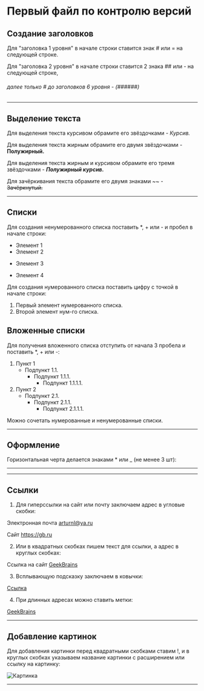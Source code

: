 # Первый файл по контролю версий

## Создание заголовков

Для "заголовка 1 уровня" в начале строки ставится знак # или = на следующей строке.

Для "заголовка 2 уровня" в начале строки ставится 2 знака ## или - на следующей строке,

###### далее только # до заголовков 6 уровня - (######)

___

## Выделение текста

Для выделения текста курсивом обрамите его звёздочками - 
*Курсив.*

Для выделения текста жирным обрамите его двумя звёздочками - **Полужирный.**

Для выделения текста жирным и курсивом обрамите его тремя звёздочками - ***Полужирный курсив.***

Для зачёркивания текста обрамите его двумя знаками ~~ - ~~Зачёркнутый.~~

___

## Списки

Для создания ненумерованного списка поставить *, + или - и пробел в начале строки:
* Элемент 1
* Элемент 2
+ Элемент 3
- Элемент 4

Для создания нумерованного списка поставить цифру с точкой в начале строки:
1. Первый элемент нумерованного списка.
2. Второй элемент нум-го списка. 

## Вложенные списки

Для получения вложенного списка отступить от начала 3 пробела и поставить *, + или -:

1. Пункт 1
   - Подпункт 1.1.
     + Подпункт 1.1.1.
       * Подпункт 1.1.1.1.
2. Пункт 2
   * Подпункт 2.1.
     * Подпункт 2.1.1.
       * Подпункт 2.1.1.1. 

Можно сочетать нумерованные и ненумерованные списки.

___

## Оформление

Горизонтальная черта делается знаками * или _ (не менее 3 шт):
____
***

## Ссылки

1. Для гиперссылки на сайт или почту заключаем адрес в угловые скобки:

Электронная почта <arturnl@ya.ru>

Сайт <https://gb.ru>

2. Или в квадратных скобках пишем текст для ссылки, а адрес в круглых скобках:

Ссылка на сайт [GeekBrains](https://gb.ru)

3. Всплывающую подсказку заключаем в ковычки:

[Ссылка](https://gb.ru "GeekBrains")

4. При длинных адресах можно ставить метки:

[GeekBrains][1]

[1]: https://gb.ru (gb.ru) 

___

## Добавление картинок

Для добавления картинки перед квадратными скобками ставим !, и в круглых скобках указываем название картинки с расширением или ссылку на картинку: 

![Картинка](1.jpg)

___
